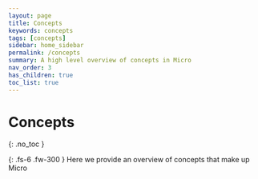 ```yaml
---
layout: page
title: Concepts
keywords: concepts
tags: [concepts]
sidebar: home_sidebar
permalink: /concepts
summary: A high level overview of concepts in Micro
nav_order: 3
has_children: true
toc_list: true
---
```



# Concepts
{: .no_toc }

{: .fs-6 .fw-300 }
Here we provide an overview of concepts that make up Micro

